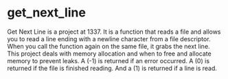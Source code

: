 # get_next_line
Get Next Line is a project at 1337. It is a function that reads a file and allows you to read a line ending with a newline character from a file descriptor. When you call the function again on the same file, it grabs the next line. This project deals with memory allocation and when to free and allocate memory to prevent leaks. A (-1) is returned if an error occurred. A (0) is returned if the file is finished reading. And a (1) is returned if a line is read.
